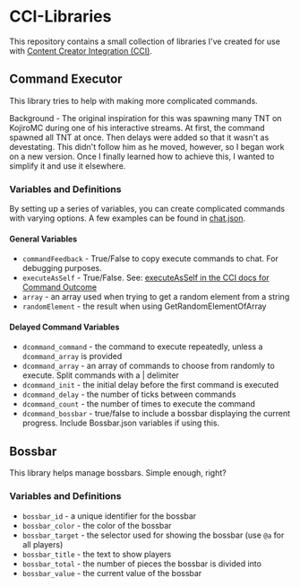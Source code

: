 # CCI-Libraries

This repository contains a small collection of libraries I've created for use with [Content Creator Integration (CCI)](https://www.curseforge.com/minecraft/mc-mods/content-creator-integration).

## Command Executor

This library tries to help with making more complicated commands. 

Background - The original inspiration for this was spawning many TNT on KojiroMC during one of his interactive streams. At first, the command spawned all TNT at once. Then delays were added so that it wasn't as devestating. This didn't follow him as he moved, however, so I began work on a new version. Once I finally learned how to achieve this, I wanted to simplify it and use it elsewhere.

### Variables and Definitions

By setting up a series of variables, you can create complicated commands with varying options. A few examples can be found in [chat.json](./default/chat.json).

#### General Variables

- `commandFeedback` - True/False to copy execute commands to chat. For debugging purposes.
- `executeAsSelf` - True/False. See: [executeAsSelf in the CCI docs for Command Outcome](https://content-creator-integration.readthedocs.io/en/latest/components/config/outcome/CommandOutcome/) 
- `array` - an array used when trying to get a random element from a string
- `randomElement` - the result when using GetRandomElementOfArray

#### Delayed Command Variables

- `dcommand_command` - the command to execute repeatedly, unless a `dcommand_array` is provided
- `dcommand_array` - an array of commands to choose from randomly to execute. Split commands with a | delimiter
- `dcommand_init` - the initial delay before the first command is executed
- `dcommand_delay` - the number of ticks between commands
- `dcommand_count` - the number of times to execute the command
- `dcommand_bossbar` - true/false to include a bossbar displaying the current progress. Include Bossbar.json variables if using this.

## Bossbar

This library helps manage bossbars. Simple enough, right?

### Variables and Definitions

- `bossbar_id` - a unique identifier for the bossbar
- `bossbar_color` - the color of the bossbar
- `bossbar_target` - the selector used for showing the bossbar (use `@a` for all players)
- `bossbar_title` - the text to show players
- `bossbar_total` - the number of pieces the bossbar is divided into
- `bossbar_value` - the current value of the bossbar